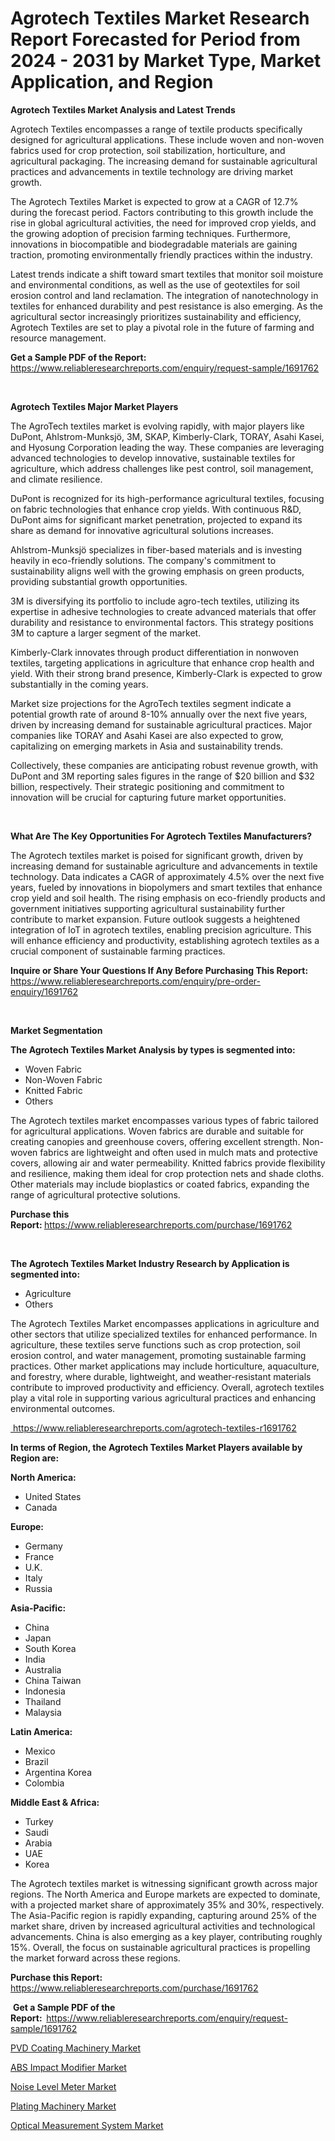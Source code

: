 <p><h1>Agrotech Textiles Market Research Report Forecasted for Period from 2024 -  2031 by Market Type, Market Application, and Region</h1></p><p><strong>Agrotech Textiles Market Analysis and Latest Trends</strong></p>
<p><p>Agrotech Textiles encompasses a range of textile products specifically designed for agricultural applications. These include woven and non-woven fabrics used for crop protection, soil stabilization, horticulture, and agricultural packaging. The increasing demand for sustainable agricultural practices and advancements in textile technology are driving market growth. </p><p>The Agrotech Textiles Market is expected to grow at a CAGR of 12.7% during the forecast period. Factors contributing to this growth include the rise in global agricultural activities, the need for improved crop yields, and the growing adoption of precision farming techniques. Furthermore, innovations in biocompatible and biodegradable materials are gaining traction, promoting environmentally friendly practices within the industry.</p><p>Latest trends indicate a shift toward smart textiles that monitor soil moisture and environmental conditions, as well as the use of geotextiles for soil erosion control and land reclamation. The integration of nanotechnology in textiles for enhanced durability and pest resistance is also emerging. As the agricultural sector increasingly prioritizes sustainability and efficiency, Agrotech Textiles are set to play a pivotal role in the future of farming and resource management.</p></p>
<p><strong>Get a Sample PDF of the Report:&nbsp;</strong> <a href="https://www.reliableresearchreports.com/enquiry/request-sample/1691762?utm_campaign=1742&utm_medium=2&utm_source=Github&utm_content=ia&utm_term=19102024&utm_id=agrotech-textiles">https://www.reliableresearchreports.com/enquiry/request-sample/1691762</a></p>
<p>&nbsp;</p>
<p><strong>Agrotech Textiles Major Market Players</strong></p>
<p><p>The AgroTech textiles market is evolving rapidly, with major players like DuPont, Ahlstrom-Munksjö, 3M, SKAP, Kimberly-Clark, TORAY, Asahi Kasei, and Hyosung Corporation leading the way. These companies are leveraging advanced technologies to develop innovative, sustainable textiles for agriculture, which address challenges like pest control, soil management, and climate resilience.</p><p>DuPont is recognized for its high-performance agricultural textiles, focusing on fabric technologies that enhance crop yields. With continuous R&D, DuPont aims for significant market penetration, projected to expand its share as demand for innovative agricultural solutions increases.</p><p>Ahlstrom-Munksjö specializes in fiber-based materials and is investing heavily in eco-friendly solutions. The company's commitment to sustainability aligns well with the growing emphasis on green products, providing substantial growth opportunities. </p><p>3M is diversifying its portfolio to include agro-tech textiles, utilizing its expertise in adhesive technologies to create advanced materials that offer durability and resistance to environmental factors. This strategy positions 3M to capture a larger segment of the market.</p><p>Kimberly-Clark innovates through product differentiation in nonwoven textiles, targeting applications in agriculture that enhance crop health and yield. With their strong brand presence, Kimberly-Clark is expected to grow substantially in the coming years.</p><p>Market size projections for the AgroTech textiles segment indicate a potential growth rate of around 8-10% annually over the next five years, driven by increasing demand for sustainable agricultural practices. Major companies like TORAY and Asahi Kasei are also expected to grow, capitalizing on emerging markets in Asia and sustainability trends.</p><p>Collectively, these companies are anticipating robust revenue growth, with DuPont and 3M reporting sales figures in the range of $20 billion and $32 billion, respectively. Their strategic positioning and commitment to innovation will be crucial for capturing future market opportunities.</p></p>
<p>&nbsp;</p>
<p><strong>What Are The Key Opportunities For Agrotech Textiles Manufacturers?</strong></p>
<p><p>The Agrotech textiles market is poised for significant growth, driven by increasing demand for sustainable agriculture and advancements in textile technology. Data indicates a CAGR of approximately 4.5% over the next five years, fueled by innovations in biopolymers and smart textiles that enhance crop yield and soil health. The rising emphasis on eco-friendly products and government initiatives supporting agricultural sustainability further contribute to market expansion. Future outlook suggests a heightened integration of IoT in agrotech textiles, enabling precision agriculture. This will enhance efficiency and productivity, establishing agrotech textiles as a crucial component of sustainable farming practices.</p></p>
<p><strong>Inquire or Share Your Questions If Any Before Purchasing This Report:</strong> <a href="https://www.reliableresearchreports.com/enquiry/pre-order-enquiry/1691762?utm_campaign=1742&utm_medium=2&utm_source=Github&utm_content=ia&utm_term=19102024&utm_id=agrotech-textiles">https://www.reliableresearchreports.com/enquiry/pre-order-enquiry/1691762</a></p>
<p>&nbsp;</p>
<p><strong>Market Segmentation</strong></p>
<p><strong>The Agrotech Textiles Market Analysis by types is segmented into:</strong></p>
<p><ul><li>Woven Fabric</li><li>Non-Woven Fabric</li><li>Knitted Fabric</li><li>Others</li></ul></p>
<p><p>The Agrotech textiles market encompasses various types of fabric tailored for agricultural applications. Woven fabrics are durable and suitable for creating canopies and greenhouse covers, offering excellent strength. Non-woven fabrics are lightweight and often used in mulch mats and protective covers, allowing air and water permeability. Knitted fabrics provide flexibility and resilience, making them ideal for crop protection nets and shade cloths. Other materials may include bioplastics or coated fabrics, expanding the range of agricultural protective solutions.</p></p>
<p><strong>Purchase this Report:&nbsp;</strong><a href="https://www.reliableresearchreports.com/purchase/1691762?utm_campaign=1742&utm_medium=2&utm_source=Github&utm_content=ia&utm_term=19102024&utm_id=agrotech-textiles">https://www.reliableresearchreports.com/purchase/1691762</a></p>
<p>&nbsp;</p>
<p><strong>The Agrotech Textiles Market Industry Research by Application is segmented into:</strong></p>
<p><ul><li>Agriculture</li><li>Others</li></ul></p>
<p><p>The Agrotech Textiles Market encompasses applications in agriculture and other sectors that utilize specialized textiles for enhanced performance. In agriculture, these textiles serve functions such as crop protection, soil erosion control, and water management, promoting sustainable farming practices. Other market applications may include horticulture, aquaculture, and forestry, where durable, lightweight, and weather-resistant materials contribute to improved productivity and efficiency. Overall, agrotech textiles play a vital role in supporting various agricultural practices and enhancing environmental outcomes.</p></p>
<p><a href="https://www.reliableresearchreports.com/agrotech-textiles-r1691762?utm_campaign=1742&utm_medium=2&utm_source=Github&utm_content=ia&utm_term=19102024&utm_id=agrotech-textiles">&nbsp;https://www.reliableresearchreports.com/agrotech-textiles-r1691762</a></p>
<p><strong>In terms of Region, the Agrotech Textiles Market Players available by Region are:</strong></p>
<p>
    <p> <strong> North America: </strong>
        <ul>
            <li>United States</li>
            <li>Canada</li>
        </ul>
        </p> 
    <p> <strong> Europe: </strong>
        <ul>
            <li>Germany</li>
            <li>France</li>
            <li>U.K.</li>
            <li>Italy</li>
            <li>Russia</li>
        </ul>
        </p> 
    <p> <strong> Asia-Pacific: </strong>
        <ul>
            <li>China</li>
            <li>Japan</li>
            <li>South Korea</li>
            <li>India</li>
            <li>Australia</li>
            <li>China Taiwan</li>
            <li>Indonesia</li>
            <li>Thailand</li>
            <li>Malaysia</li>
        </ul>
        </p> 
    <p> <strong> Latin America: </strong>
        <ul>
            <li>Mexico</li>
            <li>Brazil</li>
            <li>Argentina Korea</li>
            <li>Colombia</li>
        </ul>
        </p> 
    <p> <strong> Middle East & Africa: </strong>
        <ul>
            <li>Turkey</li>
            <li>Saudi</li>
            <li>Arabia</li>
            <li>UAE</li>
            <li>Korea</li>
        </ul>
    </p>
    </p>
<p><p>The Agrotech textiles market is witnessing significant growth across major regions. The North America and Europe markets are expected to dominate, with a projected market share of approximately 35% and 30%, respectively. The Asia-Pacific region is rapidly expanding, capturing around 25% of the market share, driven by increased agricultural activities and technological advancements. China is also emerging as a key player, contributing roughly 15%. Overall, the focus on sustainable agricultural practices is propelling the market forward across these regions.</p></p>
<p><strong>Purchase this Report: </strong><a href="https://www.reliableresearchreports.com/purchase/1691762?utm_campaign=1742&utm_medium=2&utm_source=Github&utm_content=ia&utm_term=19102024&utm_id=agrotech-textiles">https://www.reliableresearchreports.com/purchase/1691762</a></p>
<p>&nbsp;<strong>Get a Sample PDF of the Report:&nbsp;&nbsp;</strong><a href="https://www.reliableresearchreports.com/enquiry/request-sample/1691762?utm_campaign=1742&utm_medium=2&utm_source=Github&utm_content=ia&utm_term=19102024&utm_id=agrotech-textiles">https://www.reliableresearchreports.com/enquiry/request-sample/1691762</a></p>
<p><strong></strong></p>
<p><p><a href="https://www.linkedin.com/pulse/navigating-pvd-coating-machinery-market-expert-analysis-forecast-zf9yc?utm_campaign=1742&utm_medium=2&utm_source=Github&utm_content=ia&utm_term=19102024&utm_id=agrotech-textiles">PVD Coating Machinery Market</a></p><p><a href="https://github.com/BesaLoshi2000/Market-Research-Report-List-1/blob/main/abs-impact-modifier-market.md?utm_campaign=1742&utm_medium=2&utm_source=Github&utm_content=ia&utm_term=19102024&utm_id=agrotech-textiles">ABS Impact Modifier Market</a></p><p><a href="https://www.linkedin.com/pulse/noise-level-meter-market-refracting-trends-consumer-behaviors-wfl8c?utm_campaign=1742&utm_medium=2&utm_source=Github&utm_content=ia&utm_term=19102024&utm_id=agrotech-textiles">Noise Level Meter Market</a></p><p><a href="https://www.linkedin.com/pulse/global-plating-machinery-market-product-types-applications-zghfc?utm_campaign=1742&utm_medium=2&utm_source=Github&utm_content=ia&utm_term=19102024&utm_id=agrotech-textiles">Plating Machinery Market</a></p><p><a href="https://www.linkedin.com/pulse/comprehensive-optical-measurement-system-market-report-regional-flzrc?utm_campaign=1742&utm_medium=2&utm_source=Github&utm_content=ia&utm_term=19102024&utm_id=agrotech-textiles">Optical Measurement System Market</a></p></p>